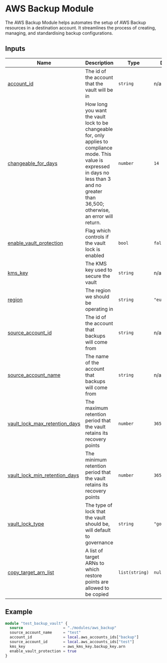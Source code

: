 # AWS Backup Module

The AWS Backup Module helps automates the setup of AWS Backup resources in a destination account. It streamlines the process of creating, managing, and standardising backup configurations.

## Inputs

| Name | Description | Type | Default | Required |
|------|-------------|------|---------|:--------:|
| <a name="input_account_id"></a> [account\_id](#input\_account\_id) | The id of the account that the vault will be in | `string` | n/a | yes |
| <a name="input_changeable_for_days"></a> [changeable\_for\_days](#input\_changeable\_for\_days) | How long you want the vault lock to be changeable for, only applies to compliance mode. This value is expressed in days no less than 3 and no greater than 36,500; otherwise, an error will return. | `number` | `14` | no |
| <a name="input_enable_vault_protection"></a> [enable\_vault\_protection](#input\_enable\_vault\_protection) | Flag which controls if the vault lock is enabled | `bool` | `false` | no |
| <a name="input_kms_key"></a> [kms\_key](#input\_kms\_key) | The KMS key used to secure the vault | `string` | n/a | yes |
| <a name="input_region"></a> [region](#input\_region) | The region we should be operating in | `string` | `"eu-west-2"` | no |
| <a name="input_source_account_id"></a> [source\_account\_id](#input\_source\_account\_id) | The id of the account that backups will come from | `string` | n/a | yes |
| <a name="input_source_account_name"></a> [source\_account\_name](#input\_source\_account\_name) | The name of the account that backups will come from | `string` | n/a | yes |
| <a name="input_vault_lock_max_retention_days"></a> [vault\_lock\_max\_retention\_days](#input\_vault\_lock\_max\_retention\_days) | The maximum retention period that the vault retains its recovery points | `number` | `365` | no |
| <a name="input_vault_lock_min_retention_days"></a> [vault\_lock\_min\_retention\_days](#input\_vault\_lock\_min\_retention\_days) | The minimum retention period that the vault retains its recovery points | `number` | `365` | no |
| <a name="input_vault_lock_type"></a> [vault\_lock\_type](#input\_vault\_lock\_type) | The type of lock that the vault should be, will default to governance | `string` | `"governance"` | no |
| <a name="input_copy_target_arn_list"></a> [copy\_target\_arn\_list](#input\_copy\_target\_arn\_list) | A list of target ARNs to which restore points are allowed to be copied | `list(string)` | `null` | no |

## Example

```terraform
module "test_backup_vault" {
  source                  = "./modules/aws_backup"
  source_account_name     = "test"
  account_id              = local.aws_accounts_ids["backup"]
  source_account_id       = local.aws_accounts_ids["test"]
  kms_key                 = aws_kms_key.backup_key.arn
  enable_vault_protection = true
}
```

